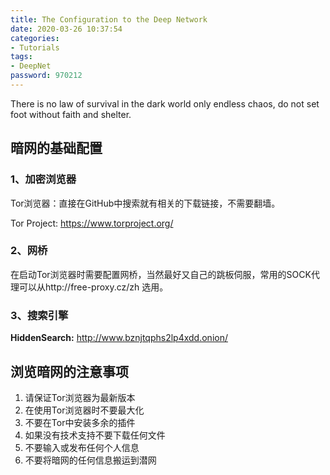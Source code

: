 ```yaml
---
title: The Configuration to the Deep Network
date: 2020-03-26 10:37:54
categories: 
- Tutorials
tags:
- DeepNet
password: 970212
---
```


There is no law of survival in the dark world only endless chaos, do not set foot without faith and shelter.

<!--more-->

## 暗网的基础配置

### 1、加密浏览器

Tor浏览器：直接在GitHub中搜索就有相关的下载链接，不需要翻墙。 

Tor Project:  https://www.torproject.org/

### 2、网桥

在启动Tor浏览器时需要配置网桥，当然最好又自己的跳板伺服，常用的SOCK代理可以从http://free-proxy.cz/zh 选用。

### 3、搜索引擎

**HiddenSearch:** http://www.bznjtqphs2lp4xdd.onion/ 



## 浏览暗网的注意事项

1. 请保证Tor浏览器为最新版本
2. 在使用Tor浏览器时不要最大化
3. 不要在Tor中安装多余的插件
4. 如果没有技术支持不要下载任何文件
5. 不要输入或发布任何个人信息
6. 不要将暗网的任何信息搬运到潜网

